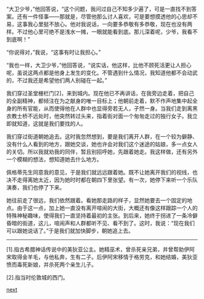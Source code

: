 
“大卫少爷，”他回答说，“这个问题，我问过自己不知多少遍了，可是一直找不到答案。还有一件怪事——那就是，尽管他那么讨人喜欢，可是要想摸透他的心思却不易，这事我心里挺不放心。他对我说话，一向要多恭敬有多恭敬，现在也没有两样。不过他心里可绝不是浅水一摊，一眼就能看到底。那儿深着呢，少爷，我看不到底啊！”

“你说得对，”我说，“这事有时让我担心。”

“我也一样，大卫少爷，”他回答说，“说实话，他这样，比他不顾死活更让人担心呢，虽说这两点都是他身上发生的变化。不管遇到什么情况，我知道他都不会动武的，不过我还是希望他们两人别碰在一起。”

我们穿过圣堂栅栏门[2]，来到城内。现在他已不再讲话，在我旁边走着，把自己的全副精神，都倾注在为之献身的唯一目标上；他朝前走着，默不作声地集中起全身的所有官能，从而使得他在人群中也显得旁若无人，孑然一身。当我们走到离黑衣教士桥不远处时，他突然转过头来，指着街对面一个匆匆走过的独行女子。我立即就知道，这就是我们要找的人。

我们穿过街道朝她追去。这时我忽然想到，要是我们离开人群，在一个较为僻静、没有什么人看到的地方，跟她交谈，她也许会对我们这个迷途的姑娘，多一点女人的关切。所以我就劝我的同伴，暂且别招呼她，先跟着她走。我这样做，还有另外一个模糊的想法，想知道她去什么地方。

佩格蒂先生同意我的意见，于是我们就远远跟着她。既不让她离开我们的视线，也决不走得离她太近，因为她时时都在朝四下里张望。有一次，她停下来听一个乐队演奏，我们也停了下来。

她往前走了很远，我们依然跟着。看她那走路的样子，显然她要去一个固定的地点。由于这一点，加上她一直没有离开喧闹的大街，大概还有像这样跟踪一个人的特殊神秘趣味，使得我们一直坚持着最初的主张。到后来，她终于拐进了一条冷僻昏暗的街道，这儿，喧闹声和人群都听不见、看不到了。这时，我说：“现在我们可以跟她说话了。”于是我们就加快脚步，朝她追上去。

* * *

[1].指古希腊神话传说中的美狄亚公主。她精巫术，曾杀死亲兄弟，并曾帮助伊阿宋取得金羊毛，与他私奔，生有二子。后伊阿宋移情于格劳克，和她结婚，美狄亚愤而毒死新娘，并杀死两个亲生儿子。

[2].指当时伦敦城的西门。

[next](page602.md)